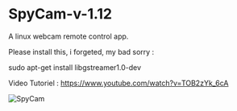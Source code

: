 # SpyCam-v-1.12
A linux webcam remote control app.

Please install this, i forgeted, my bad sorry :

sudo apt-get install libgstreamer1.0-dev

Video Tutoriel : https://www.youtube.com/watch?v=TOB2zYk_6cA

![SpyCam](https://hebergeur-images.com/up/1b5b0323197a866961fdaa7d7702329d.png)
